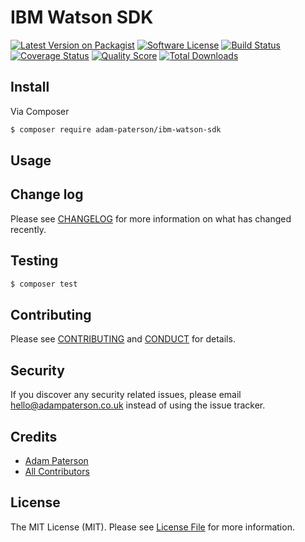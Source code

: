 # IBM Watson SDK

[![Latest Version on Packagist][ico-version]][link-packagist]
[![Software License][ico-license]](LICENSE.md)
[![Build Status][ico-travis]][link-travis]
[![Coverage Status][ico-scrutinizer]][link-scrutinizer]
[![Quality Score][ico-code-quality]][link-code-quality]
[![Total Downloads][ico-downloads]][link-downloads]

## Install

Via Composer

``` bash
$ composer require adam-paterson/ibm-watson-sdk
```

## Usage

## Change log

Please see [CHANGELOG](CHANGELOG.md) for more information on what has changed recently.

## Testing

``` bash
$ composer test
```

## Contributing

Please see [CONTRIBUTING](CONTRIBUTING.md) and [CONDUCT](CONDUCT.md) for details.

## Security

If you discover any security related issues, please email hello@adampaterson.co.uk instead of using the issue tracker.

## Credits

- [Adam Paterson][link-author]
- [All Contributors][link-contributors]

## License

The MIT License (MIT). Please see [License File](LICENSE.md) for more information.

[ico-version]: https://img.shields.io/packagist/v/adam-paterson/ibm-watson-sdk.svg?style=flat-square
[ico-license]: https://img.shields.io/badge/license-MIT-brightgreen.svg?style=flat-square
[ico-travis]: https://img.shields.io/travis/adam-paterson/ibm-watson-sdk/master.svg?style=flat-square
[ico-scrutinizer]: https://img.shields.io/scrutinizer/coverage/g/adam-paterson/ibm-watson-sdk.svg?style=flat-square
[ico-code-quality]: https://img.shields.io/scrutinizer/g/adam-paterson/ibm-watson-sdk.svg?style=flat-square
[ico-downloads]: https://img.shields.io/packagist/dt/adam-paterson/ibm-watson-sdk.svg?style=flat-square

[link-packagist]: https://packagist.org/packages/adam-paterson/ibm-watson-sdk
[link-travis]: https://travis-ci.org/adam-paterson/ibm-watson-sdk
[link-scrutinizer]: https://scrutinizer-ci.com/g/adam-paterson/ibm-watson-sdk/code-structure
[link-code-quality]: https://scrutinizer-ci.com/g/adam-paterson/ibm-watson-sdk
[link-downloads]: https://packagist.org/packages/adam-paterson/ibm-watson-sdk
[link-author]: https://github.com/adam-paterson
[link-contributors]: ../../contributors
